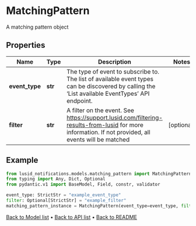 # MatchingPattern

A matching pattern object
## Properties
Name | Type | Description | Notes
------------ | ------------- | ------------- | -------------
**event_type** | **str** | The type of event to subscribe to. The list of available event types can be discovered  by calling the ‘List available EventTypes’ API endpoint. | 
**filter** | **str** | A filter on the event. See https://support.lusid.com/filtering-results-from-lusid for more information. If not provided, all events will be matched | [optional] 
## Example

```python
from lusid_notifications.models.matching_pattern import MatchingPattern
from typing import Any, Dict, Optional
from pydantic.v1 import BaseModel, Field, constr, validator

event_type: StrictStr = "example_event_type"
filter: Optional[StrictStr] = "example_filter"
matching_pattern_instance = MatchingPattern(event_type=event_type, filter=filter)

```

[Back to Model list](../README.md#documentation-for-models) &#8226; [Back to API list](../README.md#documentation-for-api-endpoints) &#8226; [Back to README](../README.md)

